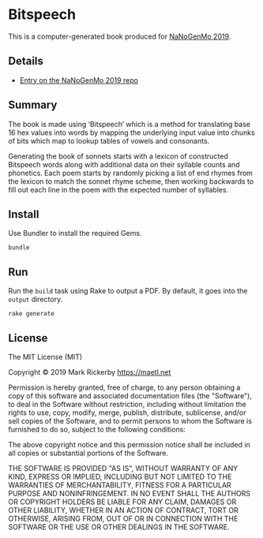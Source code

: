# Bitspeech

This is a computer-generated book produced for [NaNoGenMo 2019](https://github.com/NaNoGenMo/2019).

## Details

- [Entry on the NaNoGenMo 2019 repo](https://github.com/NaNoGenMo/2019/issues/128)

## Summary

The book is made using ‘Bitspeech’ which is a method for translating base 16 hex values into words by mapping the underlying input value into chunks of bits which map to lookup tables of vowels and consonants.

Generating the book of sonnets starts with a lexicon of constructed Bitspeech words along with additional data on their syllable counts and phonetics. Each poem starts by randomly picking a list of end rhymes from the lexicon to match the sonnet rhyme scheme, then working backwards to fill out each line in the poem with the expected number of syllables.

## Install

Use Bundler to install the required Gems.

```
bundle
```

## Run

Run the `build` task using Rake to output a PDF. By default, it goes into the `output` directory.

```
rake generate
```

## License

The MIT License (MIT)

Copyright © 2019 Mark Rickerby https://maetl.net

Permission is hereby granted, free of charge, to any person obtaining a copy of this software and associated documentation files (the "Software"), to deal in the Software without restriction, including without limitation the rights to use, copy, modify, merge, publish, distribute, sublicense, and/or sell copies of the Software, and to permit persons to whom the Software is furnished to do so, subject to the following conditions:

The above copyright notice and this permission notice shall be included in all copies or substantial portions of the Software.

THE SOFTWARE IS PROVIDED "AS IS", WITHOUT WARRANTY OF ANY KIND, EXPRESS OR IMPLIED, INCLUDING BUT NOT LIMITED TO THE WARRANTIES OF MERCHANTABILITY, FITNESS FOR A PARTICULAR PURPOSE AND NONINFRINGEMENT. IN NO EVENT SHALL THE AUTHORS OR COPYRIGHT HOLDERS BE LIABLE FOR ANY CLAIM, DAMAGES OR OTHER LIABILITY, WHETHER IN AN ACTION OF CONTRACT, TORT OR OTHERWISE, ARISING FROM, OUT OF OR IN CONNECTION WITH THE SOFTWARE OR THE USE OR OTHER DEALINGS IN THE SOFTWARE.
